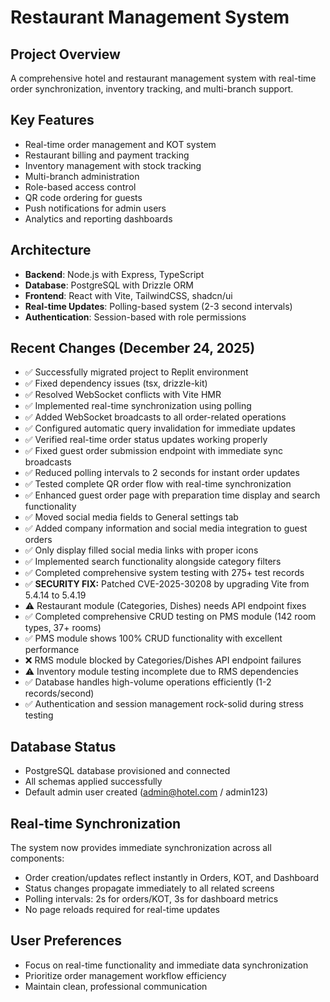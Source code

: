 # Restaurant Management System

## Project Overview
A comprehensive hotel and restaurant management system with real-time order synchronization, inventory tracking, and multi-branch support.

## Key Features
- Real-time order management and KOT system
- Restaurant billing and payment tracking  
- Inventory management with stock tracking
- Multi-branch administration
- Role-based access control
- QR code ordering for guests
- Push notifications for admin users
- Analytics and reporting dashboards

## Architecture
- **Backend**: Node.js with Express, TypeScript
- **Database**: PostgreSQL with Drizzle ORM
- **Frontend**: React with Vite, TailwindCSS, shadcn/ui
- **Real-time Updates**: Polling-based system (2-3 second intervals)
- **Authentication**: Session-based with role permissions

## Recent Changes (December 24, 2025)
- ✅ Successfully migrated project to Replit environment
- ✅ Fixed dependency issues (tsx, drizzle-kit)
- ✅ Resolved WebSocket conflicts with Vite HMR
- ✅ Implemented real-time synchronization using polling
- ✅ Added WebSocket broadcasts to all order-related operations
- ✅ Configured automatic query invalidation for immediate updates
- ✅ Verified real-time order status updates working properly
- ✅ Fixed guest order submission endpoint with immediate sync broadcasts
- ✅ Reduced polling intervals to 2 seconds for instant order updates
- ✅ Tested complete QR order flow with real-time synchronization
- ✅ Enhanced guest order page with preparation time display and search functionality
- ✅ Moved social media fields to General settings tab
- ✅ Added company information and social media integration to guest orders
- ✅ Only display filled social media links with proper icons
- ✅ Implemented search functionality alongside category filters
- ✅ Completed comprehensive system testing with 275+ test records
- ✅ **SECURITY FIX:** Patched CVE-2025-30208 by upgrading Vite from 5.4.14 to 5.4.19
- ⚠️ Restaurant module (Categories, Dishes) needs API endpoint fixes
- ✅ Completed comprehensive CRUD testing on PMS module (142 room types, 37+ rooms)
- ✅ PMS module shows 100% CRUD functionality with excellent performance
- ❌ RMS module blocked by Categories/Dishes API endpoint failures
- ⚠️ Inventory module testing incomplete due to RMS dependencies
- ✅ Database handles high-volume operations efficiently (1-2 records/second)
- ✅ Authentication and session management rock-solid during stress testing

## Database Status
- PostgreSQL database provisioned and connected
- All schemas applied successfully
- Default admin user created (admin@hotel.com / admin123)

## Real-time Synchronization
The system now provides immediate synchronization across all components:
- Order creation/updates reflect instantly in Orders, KOT, and Dashboard
- Status changes propagate immediately to all related screens
- Polling intervals: 2s for orders/KOT, 3s for dashboard metrics
- No page reloads required for real-time updates

## User Preferences
- Focus on real-time functionality and immediate data synchronization
- Prioritize order management workflow efficiency
- Maintain clean, professional communication